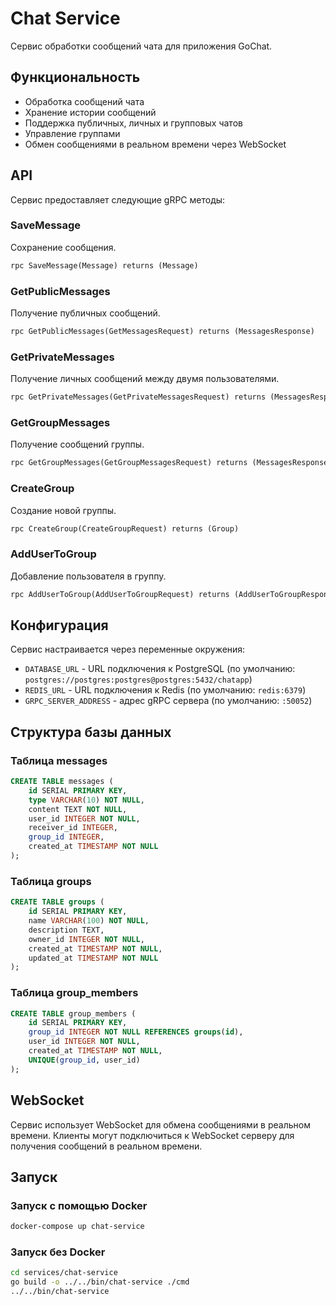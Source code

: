 # Chat Service

Сервис обработки сообщений чата для приложения GoChat.

## Функциональность

- Обработка сообщений чата
- Хранение истории сообщений
- Поддержка публичных, личных и групповых чатов
- Управление группами
- Обмен сообщениями в реальном времени через WebSocket

## API

Сервис предоставляет следующие gRPC методы:

### SaveMessage

Сохранение сообщения.

```protobuf
rpc SaveMessage(Message) returns (Message)
```

### GetPublicMessages

Получение публичных сообщений.

```protobuf
rpc GetPublicMessages(GetMessagesRequest) returns (MessagesResponse)
```

### GetPrivateMessages

Получение личных сообщений между двумя пользователями.

```protobuf
rpc GetPrivateMessages(GetPrivateMessagesRequest) returns (MessagesResponse)
```

### GetGroupMessages

Получение сообщений группы.

```protobuf
rpc GetGroupMessages(GetGroupMessagesRequest) returns (MessagesResponse)
```

### CreateGroup

Создание новой группы.

```protobuf
rpc CreateGroup(CreateGroupRequest) returns (Group)
```

### AddUserToGroup

Добавление пользователя в группу.

```protobuf
rpc AddUserToGroup(AddUserToGroupRequest) returns (AddUserToGroupResponse)
```

## Конфигурация

Сервис настраивается через переменные окружения:

- `DATABASE_URL` - URL подключения к PostgreSQL (по умолчанию: `postgres://postgres:postgres@postgres:5432/chatapp`)
- `REDIS_URL` - URL подключения к Redis (по умолчанию: `redis:6379`)
- `GRPC_SERVER_ADDRESS` - адрес gRPC сервера (по умолчанию: `:50052`)

## Структура базы данных

### Таблица messages

```sql
CREATE TABLE messages (
    id SERIAL PRIMARY KEY,
    type VARCHAR(10) NOT NULL,
    content TEXT NOT NULL,
    user_id INTEGER NOT NULL,
    receiver_id INTEGER,
    group_id INTEGER,
    created_at TIMESTAMP NOT NULL
);
```

### Таблица groups

```sql
CREATE TABLE groups (
    id SERIAL PRIMARY KEY,
    name VARCHAR(100) NOT NULL,
    description TEXT,
    owner_id INTEGER NOT NULL,
    created_at TIMESTAMP NOT NULL,
    updated_at TIMESTAMP NOT NULL
);
```

### Таблица group_members

```sql
CREATE TABLE group_members (
    id SERIAL PRIMARY KEY,
    group_id INTEGER NOT NULL REFERENCES groups(id),
    user_id INTEGER NOT NULL,
    created_at TIMESTAMP NOT NULL,
    UNIQUE(group_id, user_id)
);
```

## WebSocket

Сервис использует WebSocket для обмена сообщениями в реальном времени. Клиенты могут подключиться к WebSocket серверу для получения сообщений в реальном времени.

## Запуск

### Запуск с помощью Docker

```bash
docker-compose up chat-service
```

### Запуск без Docker

```bash
cd services/chat-service
go build -o ../../bin/chat-service ./cmd
../../bin/chat-service
``` 